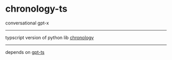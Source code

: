 # chronology-ts
conversational gpt-x

---

typscript version of python lib [chronology](https://github.com/OthersideAI/chronology#fetch_max_search_doc)

---

depends on [gpt-ts](https://github.com/thencc/gpt-ts)
